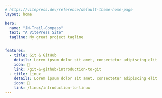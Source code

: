 ```yaml
---
# https://vitepress.dev/reference/default-theme-home-page
layout: home

hero:
  name: "JN-Trail-Compass"
  text: "A VitePress Site"
  tagline: My great project tagline


features:
  - title: Git & GitHub 
    details: Lorem ipsum dolor sit amet, consectetur adipiscing elit
    icon: 💼
    link: /git-&-github/introduction-to-git
  - title: Linux 
    details: Lorem ipsum dolor sit amet, consectetur adipiscing elit
    icon: 💼
    link: /linux/introduction-to-linux       
---
```


